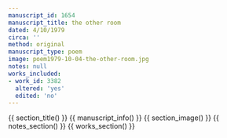 ```yaml
---
manuscript_id: 1654
manuscript_title: the other room
dated: 4/10/1979
circa: ''
method: original
manuscript_type: poem
image: poem1979-10-04-the-other-room.jpg
notes: null
works_included:
- work_id: 3382
  altered: 'yes'
  edited: 'no'
---
```


{{ section_title() }}
{{ manuscript_info() }}
{{ section_image() }}
{{ notes_section() }}
{{ works_section() }}
